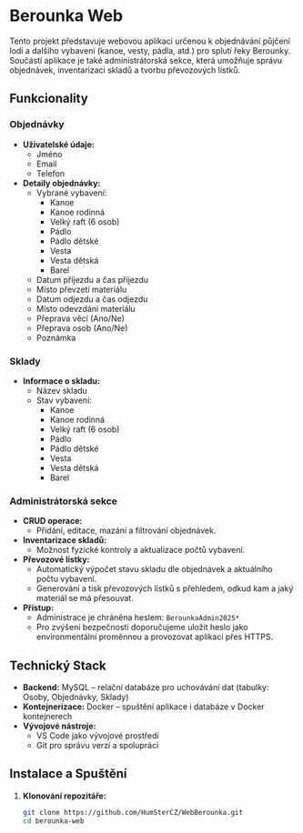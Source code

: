 # Berounka Web

Tento projekt představuje webovou aplikaci určenou k objednávání půjčení lodí a dalšího vybavení (kanoe, vesty, pádla, atd.) pro splutí řeky Berounky. Součástí aplikace je také administrátorská sekce, která umožňuje správu objednávek, inventarizaci skladů a tvorbu převozových lístků.

## Funkcionality

### Objednávky
- **Uživatelské údaje:**  
  - Jméno  
  - Email  
  - Telefon  
- **Detaily objednávky:**  
  - Vybrané vybavení:  
    - Kanoe  
    - Kanoe rodinná  
    - Velký raft (6 osob)  
    - Pádlo  
    - Pádlo dětské  
    - Vesta  
    - Vesta dětská  
    - Barel  
  - Datum příjezdu a čas příjezdu  
  - Místo převzetí materiálu  
  - Datum odjezdu a čas odjezdu  
  - Místo odevzdání materiálu  
  - Přeprava věcí (Ano/Ne)  
  - Přeprava osob (Ano/Ne)  
  - Poznámka

### Sklady
- **Informace o skladu:**  
  - Název skladu  
  - Stav vybavení:  
    - Kanoe  
    - Kanoe rodinná  
    - Velký raft (6 osob)  
    - Pádlo  
    - Pádlo dětské  
    - Vesta  
    - Vesta dětská  
    - Barel

### Administrátorská sekce
- **CRUD operace:**  
  - Přidání, editace, mazání a filtrování objednávek.
- **Inventarizace skladů:**  
  - Možnost fyzické kontroly a aktualizace počtů vybavení.
- **Převozové lístky:**  
  - Automatický výpočet stavu skladu dle objednávek a aktuálního počtu vybavení.  
  - Generování a tisk převozových lístků s přehledem, odkud kam a jaký materiál se má přesouvat.
- **Přístup:**  
  - Administrace je chráněna heslem: `BerounkaAdmin2025*`  
  - Pro zvýšení bezpečnosti doporučujeme uložit heslo jako environmentální proměnnou a provozovat aplikaci přes HTTPS.

## Technický Stack

- **Backend:** MySQL – relační databáze pro uchovávání dat (tabulky: Osoby, Objednávky, Sklady)
- **Kontejnerizace:** Docker – spuštění aplikace i databáze v Docker kontejnerech
- **Vývojové nástroje:**  
  - VS Code jako vývojové prostředí  
  - Git pro správu verzí a spolupráci

## Instalace a Spuštění

1. **Klonování repozitáře:**
   ```bash
   git clone https://github.com/HumSterCZ/WebBerounka.git
   cd berounka-web

